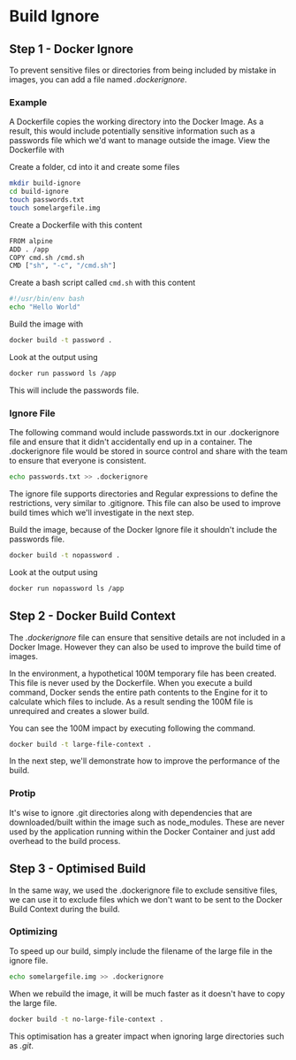 # Build Ignore

## Step 1 - Docker Ignore
To prevent sensitive files or directories from being included by mistake in images,
you can add a file named *.dockerignore*.

### Example
A Dockerfile copies the working directory into the Docker Image. As a result, 
this would include potentially sensitive information such as a passwords file 
which we'd want to manage outside the image. View the Dockerfile with 

Create a folder, cd into it and create some files
```bash
mkdir build-ignore
cd build-ignore
touch passwords.txt
touch somelargefile.img
```

Create a Dockerfile with this content
```bash
FROM alpine
ADD . /app
COPY cmd.sh /cmd.sh
CMD ["sh", "-c", "/cmd.sh"]
```

Create a bash script called `cmd.sh` with this content
```bash
#!/usr/bin/env bash
echo "Hello World"
```

Build the image with 
```bash
docker build -t password .
```

Look at the output using 
```bash
docker run password ls /app
```

This will include the passwords file.

### Ignore File
The following command would include passwords.txt in our .dockerignore file and ensure that it didn't accidentally end up in a container. The .dockerignore file would be stored in source control and share with the team to ensure that everyone is consistent.
```bash
echo passwords.txt >> .dockerignore
```

The ignore file supports directories and Regular expressions to define the 
restrictions, very similar to .gitignore. This file can also be used to improve 
build times which we'll investigate in the next step.

Build the image, because of the Docker Ignore file it shouldn't include the 
passwords file.
```bash
docker build -t nopassword .
```

Look at the output using 
```bash
docker run nopassword ls /app
```

## Step 2 - Docker Build Context
The *.dockerignore* file can ensure that sensitive details are not included in a 
Docker Image. However they can also be used to improve the build time of images.

In the environment, a hypothetical 100M temporary file has been created. This file 
is never used by the Dockerfile. When you execute a build command, Docker sends the
entire path contents to the Engine for it to calculate which files to include. As a
result sending the 100M file is unrequired and creates a slower build.

You can see the 100M impact by executing following the command.
```bash
docker build -t large-file-context .
```

In the next step, we'll demonstrate how to improve the performance of the build.

### Protip
It's wise to ignore .git directories along with dependencies that are 
downloaded/built within the image such as node_modules. These are never used by 
the application running within the Docker Container and just add overhead to the 
build process.

## Step 3 - Optimised Build
In the same way, we used the .dockerignore file to exclude sensitive files, we can 
use it to exclude files which we don't want to be sent to the Docker Build Context 
during the build.

### Optimizing
To speed up our build, simply include the filename of the large file in the ignore
file.
```bash
echo somelargefile.img >> .dockerignore
```

When we rebuild the image, it will be much faster as it doesn't have to copy the 
large file.
```bash
docker build -t no-large-file-context .
```

This optimisation has a greater impact when ignoring large directories such as *.git*.
